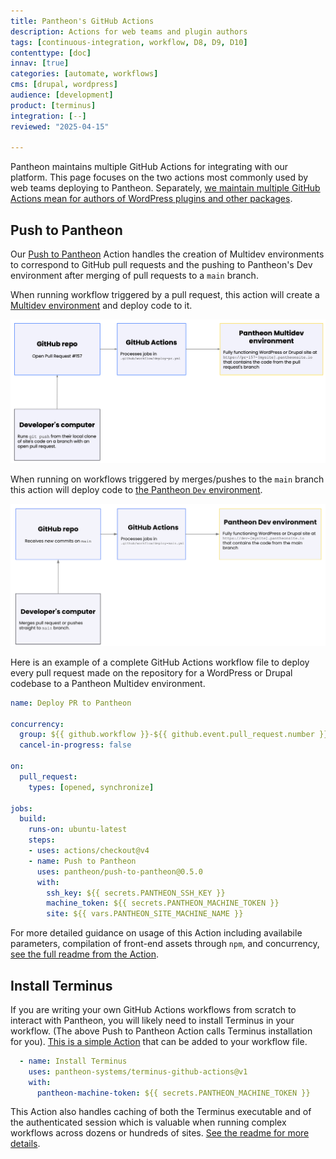 ```yaml
---
title: Pantheon's GitHub Actions
description: Actions for web teams and plugin authors
tags: [continuous-integration, workflow, D8, D9, D10]
contenttype: [doc]
innav: [true]
categories: [automate, workflows]
cms: [drupal, wordpress]
audience: [development]
product: [terminus]
integration: [--]
reviewed: "2025-04-15"

---
```


Pantheon maintains multiple GitHub Actions for integrating with our platform. This page focuses on the two actions most commonly used by web teams deploying to Pantheon. Separately, [we maintain multiple GitHub Actions mean for authors of WordPress plugins and other packages](https://github.com/pantheon-systems/action-library).

## Push to Pantheon

Our [Push to Pantheon](https://github.com/stevector/push-to-pantheon) Action handles the creation of Multidev environments to correspond to GitHub pull requests and the pushing to Pantheon's Dev environment after merging of pull requests to a `main` branch.


When running workflow triggered by a pull request, this action will create a [Multidev environment](https://docs.pantheon.io/guides/multidev) and deploy code to it.

![Deploying a PR to a Pantheon Multidev](../images/github-action/diagram--deploying-pr.png)

When running on workflows triggered by merges/pushes to the `main` branch this action will deploy code to [the Pantheon `Dev` environment](https://docs.pantheon.io/pantheon-workflow).

<!-- These images are also in https://github.com/stevector/push-to-pantheon/tree/0.x/.github/documentation and https://docs.google.com/presentation/d/17k15auDrnpq2LdRC4P35dN5yJ4pOkPY62M7drBDkTCc/edit#slide=id.g32ed471dd64_0_2488 -->
![Deploying main to Pantheon](../images/github-action/diagram--pushing-main.png)

Here is an example of a complete GitHub Actions workflow file to deploy every pull request made on the repository for a WordPress or Drupal codebase to a Pantheon Multidev environment.

```yml
name: Deploy PR to Pantheon

concurrency:
  group: ${{ github.workflow }}-${{ github.event.pull_request.number }}
  cancel-in-progress: false

on:
  pull_request:
    types: [opened, synchronize]

jobs:
  build:
    runs-on: ubuntu-latest
    steps:
    - uses: actions/checkout@v4
    - name: Push to Pantheon
      uses: pantheon/push-to-pantheon@0.5.0
      with:
        ssh_key: ${{ secrets.PANTHEON_SSH_KEY }}
        machine_token: ${{ secrets.PANTHEON_MACHINE_TOKEN }}
        site: ${{ vars.PANTHEON_SITE_MACHINE_NAME }}
```

For more detailed guidance on usage of this Action including availabile parameters, compilation of front-end assets through `npm`, and concurrency, [see the full readme from the Action](https://github.com/pantheon-systems/push-to-pantheon).

## Install Terminus

If you are writing your own GitHub Actions workflows from scratch to interact with Pantheon, you will likely need to install Terminus in your workflow.
(The above Push to Pantheon Action calls Terminus installation for you).
[This is a simple Action](https://github.com/pantheon-systems/terminus-github-actions) that can be added to your workflow file.

```yaml
  - name: Install Terminus
    uses: pantheon-systems/terminus-github-actions@v1
    with:
      pantheon-machine-token: ${{ secrets.PANTHEON_MACHINE_TOKEN }}
```

This Action also handles caching of both the Terminus executable and of the authenticated session which is valuable when running complex workflows across dozens or hundreds of sites.
[See the readme for more details](https://github.com/pantheon-systems/terminus-github-actions).
